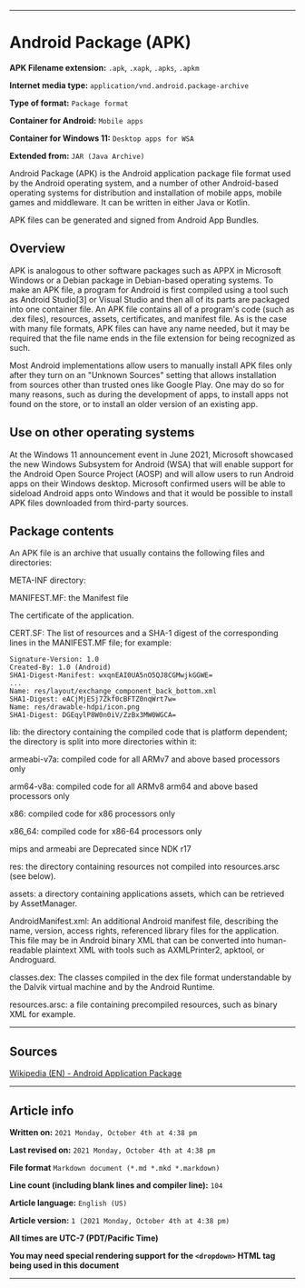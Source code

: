 
***

# Android Package (APK)

**APK Filename extension:**	`.apk`, `.xapk`, `.apks`, `.apkm`

**Internet media type:** `application/vnd.android.package-archive`

**Type of format:**	`Package format`

**Container for Android:** `Mobile apps`

**Container for Windows 11:** `Desktop apps for WSA`

**Extended from:**	`JAR (Java Archive)`

Android Package (APK) is the Android application package file format used by the Android operating system, and a number of other Android-based operating systems for distribution and installation of mobile apps, mobile games and middleware. It can be written in either Java or Kotlin.

APK files can be generated and signed from Android App Bundles.

## Overview

APK is analogous to other software packages such as APPX in Microsoft Windows or a Debian package in Debian-based operating systems. To make an APK file, a program for Android is first compiled using a tool such as Android Studio[3] or Visual Studio and then all of its parts are packaged into one container file. An APK file contains all of a program's code (such as .dex files), resources, assets, certificates, and manifest file. As is the case with many file formats, APK files can have any name needed, but it may be required that the file name ends in the file extension for being recognized as such.

Most Android implementations allow users to manually install APK files only after they turn on an "Unknown Sources" setting that allows installation from sources other than trusted ones like Google Play. One may do so for many reasons, such as during the development of apps, to install apps not found on the store, or to install an older version of an existing app.

## Use on other operating systems

At the Windows 11 announcement event in June 2021, Microsoft showcased the new Windows Subsystem for Android (WSA) that will enable support for the Android Open Source Project (AOSP) and will allow users to run Android apps on their Windows desktop. Microsoft confirmed users will be able to sideload Android apps onto Windows and that it would be possible to install APK files downloaded from third-party sources.

## Package contents

An APK file is an archive that usually contains the following files and directories:

META-INF directory:

MANIFEST.MF: the Manifest file

The certificate of the application.

CERT.SF: The list of resources and a SHA-1 digest of the corresponding lines in the MANIFEST.MF file; for example:

```apk
Signature-Version: 1.0
Created-By: 1.0 (Android)
SHA1-Digest-Manifest: wxqnEAI0UA5nO5QJ8CGMwjkGGWE=
...
Name: res/layout/exchange_component_back_bottom.xml
SHA1-Digest: eACjMjESj7Zkf0cBFTZ0nqWrt7w=
Name: res/drawable-hdpi/icon.png
SHA1-Digest: DGEqylP8W0n0iV/ZzBx3MW0WGCA=
```

lib: the directory containing the compiled code that is platform dependent; the directory is split into more directories within it:

armeabi-v7a: compiled code for all ARMv7 and above based processors only

arm64-v8a: compiled code for all ARMv8 arm64 and above based processors only

x86: compiled code for x86 processors only

x86_64: compiled code for x86-64 processors only

mips and armeabi are Deprecated since NDK r17

res: the directory containing resources not compiled into resources.arsc (see below).

assets: a directory containing applications assets, which can be retrieved by AssetManager.

AndroidManifest.xml: An additional Android manifest file, describing the name, version, access rights, referenced library files for the application. This file may be in Android binary XML that can be converted into human-readable plaintext XML with tools such as AXMLPrinter2, apktool, or Androguard.

classes.dex: The classes compiled in the dex file format understandable by the Dalvik virtual machine and by the Android Runtime.

resources.arsc: a file containing precompiled resources, such as binary XML for example.

***

## Sources

[Wikipedia (EN) - Android Application Package](https://en.wikipedia.org/wiki/Android_application_package)

***

## Article info

**Written on:** `2021 Monday, October 4th at 4:38 pm`

**Last revised on:** `2021 Monday, October 4th at 4:38 pm`

**File format** `Markdown document (*.md *.mkd *.markdown)`

**Line count (including blank lines and compiler line):** `104`

**Article language:** `English (US)`

**Article version:** `1 (2021 Monday, October 4th at 4:38 pm)`

**All times are UTC-7 (PDT/Pacific Time)**

**You may need special rendering support for the `<dropdown>` HTML tag being used in this document**

***
